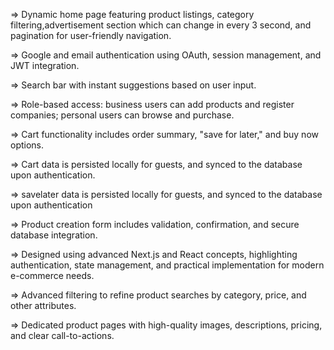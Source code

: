=> Dynamic home page featuring product listings, category filtering,advertisement section which can change in every 3 second, and pagination for user-friendly navigation.

=> Google and email authentication using OAuth, session management, and JWT integration.

=> Search bar with instant suggestions based on user input.

=> Role-based access: business users can add products and register companies; personal users can browse and purchase.

=> Cart functionality includes order summary, "save for later," and buy now options.

=> Cart data is persisted locally for guests, and synced to the database upon authentication.

=> savelater data is persisted locally for guests, and synced to the database upon authentication

=> Product creation form includes validation, confirmation, and secure database integration.

=> Designed using advanced Next.js and React concepts, highlighting authentication, state management, and practical implementation for modern e-commerce needs.

=> Advanced filtering to refine product searches by category, price, and other attributes.

=> Dedicated product pages with high-quality images, descriptions, pricing, and clear call-to-actions.

